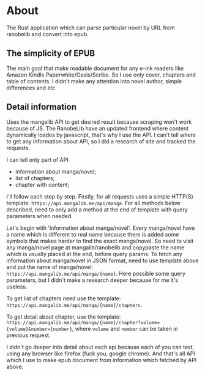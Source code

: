 # About

The Rust application which can parse particular novel by URL from ranobelib and convert into epub.

## The simplicity of EPUB

The main goal that make readable document for any e-ink readers like Amazon Kindle Paperwhite/Oasis/Scribe.
So I use only cover, chapters and table of contents. I didn't make any attention into novel author, simple
differences and etc.

## Detail information

Uses the mangalib API to get desired result because scraping won't work because of JS.
The RanobeLib have an updated frontend where content dynamically loades by javascript, that's why I use the API.
I can't tell where to get any information about API, so I did a research of site and tracked the requests.

I can tell only part of API:

 - information about manga/novel;
 - list of chapters;
 - chapter with content;

I'll follow each step by step. Firstly, for all requests uses a simple HTTP(S) template: `https://api.mangalib.me/api/manga`. 
For all methods below described, need to only add a method at the end of template with query parameters when needed.

Let's begin with 'information about manga/novel'. Every manga/novel have a name which is different to real name because there is added
some symbols that makes harder to find the exact manga/novel. So need to visit any manga/novel page at mangalib/ranobelib and copypaste
the name which is usually placed at the end, before query params. To fetch any information about manga/novel in JSON format, need to use
template above and put the name of manga/novel: `https://api.mangalib.me/api/manga/{name}`. Here possible some query parameters, but I
didn't make a research deeper because for me it's useless.

To get list of chapters need use the template: `https://api.mangalib.me/api/manga/{name}/chapters`.

To get detail about chapter, use the template: `https://api.mangalib.me/api/manga/{name}/chapter?volume={volume}&number={number}`, where
`volume` and `number` can be taken in previous request.

I didn't go deeper into detail about each api because each of you can test, using any browser like firefox (fuck you, google chrome).
And that's all API which I use to make epub document from information which fetched by API above.
